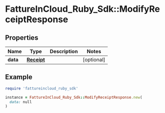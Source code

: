 # FattureInCloud_Ruby_Sdk::ModifyReceiptResponse

## Properties

| Name | Type | Description | Notes |
| ---- | ---- | ----------- | ----- |
| **data** | [**Receipt**](Receipt.md) |  | [optional] |

## Example

```ruby
require 'fattureincloud_ruby_sdk'

instance = FattureInCloud_Ruby_Sdk::ModifyReceiptResponse.new(
  data: null
)
```

